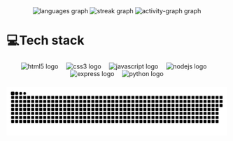 <div align="center">
  <img src="https://github-readme-stats.vercel.app/api/top-langs?username=MarcselloDev&locale=en&hide_title=true&layout=compact&card_width=320&langs_count=12&theme=dark&hide_border=false&order=2" height="150" alt="languages graph"  />
  <img src="https://streak-stats.demolab.com?user=MarcselloDev&locale=en&mode=daily&theme=dark&hide_border=false&border_radius=5&order=3" height="150" alt="streak graph"  />
  <img src="https://github-readme-activity-graph.vercel.app/graph?username=MarcselloDev&radius=16&theme=github-dark&area=true&order=5&hide_title=true" height="300" alt="activity-graph graph"  />
</div>

###

<h1 align="left">💻Tech stack</h1>

###

<div align="center">
  <img src="https://img.shields.io/badge/HTML5-E34F26?logo=html5&logoColor=white&style=for-the-badge" height="40" alt="html5 logo"  />
  <img width="10" />
  <img src="https://img.shields.io/badge/CSS3-1572B6?logo=css3&logoColor=white&style=for-the-badge" height="40" alt="css3 logo"  />
  <img width="10" />
  <img src="https://img.shields.io/badge/JavaScript-F7DF1E?logo=javascript&logoColor=black&style=for-the-badge" height="40" alt="javascript logo"  />
  <img width="10" />
  <img src="https://img.shields.io/badge/Node.js-339933?logo=nodedotjs&logoColor=white&style=for-the-badge" height="40" alt="nodejs logo"  />
  <img width="10" />
  <img src="https://img.shields.io/badge/Express-000000?logo=express&logoColor=white&style=for-the-badge" height="40" alt="express logo"  />
  <img width="10" />
  <img src="https://img.shields.io/badge/Python-3776AB?logo=python&logoColor=white&style=for-the-badge" height="40" alt="python logo"  />
</div>

###

<img src="https://raw.githubusercontent.com/MarcselloDev/MarcselloDev/output/snake.svg" alt="Snake animation" />

###
